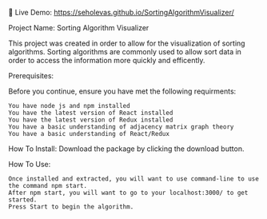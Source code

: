 🔴 Live Demo: https://seholevas.github.io/SortingAlgorithmVisualizer/

Project Name: Sorting Algorithm Visualizer

This project was created in order to allow for the visualization of sorting algorithms. Sorting algorithms are commonly used to allow sort data in order to access the information more quickly and efficently.

Prerequisites:

Before you continue, ensure you have met the following requirments:

    You have node js and npm installed
    You have the latest version of React installed
    You have the latest version of Redux installed
    You have a basic understanding of adjacency matrix graph theory
    You have a basic understanding of React/Redux

How To Install: Download the package by clicking the download button.

How To Use:

    Once installed and extracted, you will want to use command-line to use the command npm start.
    After npm start, you will want to go to your localhost:3000/ to get started.
    Press Start to begin the algorithm.
